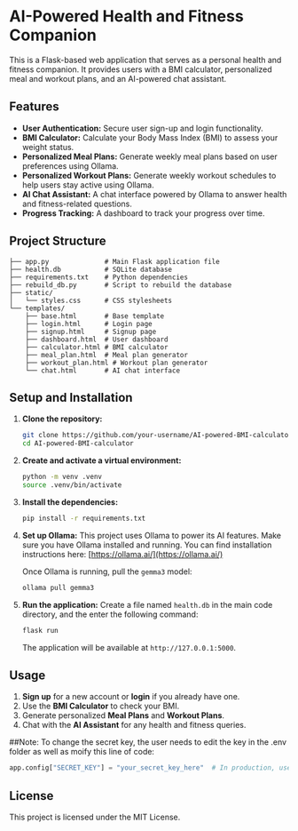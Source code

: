# AI-Powered Health and Fitness Companion

This is a Flask-based web application that serves as a personal health and fitness companion. It provides users with a BMI calculator, personalized meal and workout plans, and an AI-powered chat assistant.

## Features

*   **User Authentication:** Secure user sign-up and login functionality.
*   **BMI Calculator:** Calculate your Body Mass Index (BMI) to assess your weight status.
*   **Personalized Meal Plans:** Generate weekly meal plans based on user preferences using Ollama.
*   **Personalized Workout Plans:** Generate weekly workout schedules to help users stay active using Ollama.
*   **AI Chat Assistant:** A chat interface powered by Ollama to answer health and fitness-related questions.
*   **Progress Tracking:** A dashboard to track your progress over time.

## Project Structure

```
├── app.py              # Main Flask application file
├── health.db           # SQLite database
├── requirements.txt    # Python dependencies
├── rebuild_db.py       # Script to rebuild the database
├── static/
│   └── styles.css      # CSS stylesheets
└── templates/
    ├── base.html       # Base template
    ├── login.html      # Login page
    ├── signup.html     # Signup page
    ├── dashboard.html  # User dashboard
    ├── calculator.html # BMI calculator
    ├── meal_plan.html  # Meal plan generator
    ├── workout_plan.html # Workout plan generator
    └── chat.html       # AI chat interface
```

## Setup and Installation

1.  **Clone the repository:**
    ```bash
    git clone https://github.com/your-username/AI-powered-BMI-calculator.git
    cd AI-powered-BMI-calculator
    ```

2.  **Create and activate a virtual environment:**
    ```bash
    python -m venv .venv
    source .venv/bin/activate
    ```

3.  **Install the dependencies:**
    ```bash
    pip install -r requirements.txt
    ```

4.  **Set up Ollama:**
    This project uses Ollama to power its AI features. Make sure you have Ollama installed and running. You can find installation instructions here: [https://ollama.ai/](https://ollama.ai/)

    Once Ollama is running, pull the `gemma3` model:
    ```bash
    ollama pull gemma3
    ```

5.  **Run the application:**
    Create a file named `health.db` in the main code directory, and the enter the following command:
    ```bash
    flask run
    ```

    The application will be available at `http://127.0.0.1:5000`.

## Usage

1.  **Sign up** for a new account or **login** if you already have one.
2.  Use the **BMI Calculator** to check your BMI.
3.  Generate personalized **Meal Plans** and **Workout Plans**.
4.  Chat with the **AI Assistant** for any health and fitness queries.

##Note:
To change the secret key, the user needs to edit the key in the .env folder as well as moify this line of code:
```python
app.config["SECRET_KEY"] = "your_secret_key_here"  # In production, use a secure random key
```

## License

This project is licensed under the MIT License.
